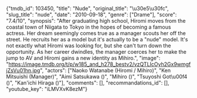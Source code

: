 {"tmdb_id": 103450, "title": "Nude", "original_title": "\u30e5\u30fc", "slug_title": "nude", "date": "2010-09-18", "genre": ["Drame"], "score": "7.4/10", "synopsis": "After graduating high school, Hiromi moves from the coastal town of Niigata to Tokyo in the hopes of becoming a famous actress. Her dream seemingly comes true as a manager scouts her off the street. He recruits her as a model but it's actually to be a \"nude\" model. It's not exactly what Hiromi was looking for, but she can't turn down the opportunity. As her career dwindles, the manager coerces her to make the jump to AV and Hiromi gains a new identity as Mihiro.", "image": "https://image.tmdb.org/t/p/w185_and_h278_bestv2/vzQTLIcOyh2Gx9wmgfjZsVu01hn.jpg", "actors": ["Naoko Watanabe (Hiromi / Mihiro)", "Ken Mitsuishi (Manager)", "Aimi Satsukawa ()", "Mihiro ()", "Tsuyoshi Got\u00f4 ()", "Kan'ichi Hiraga ()"], "comments": [], "recommandations_id": [], "youtube_key": "iLMVXvK8ezM"}